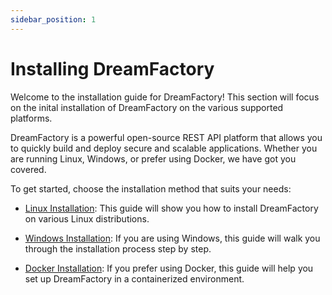 ```yaml
---
sidebar_position: 1
---
```


# Installing DreamFactory

Welcome to the installation guide for DreamFactory! This section will focus on the inital installation of DreamFactory on the various supported platforms.

DreamFactory is a powerful open-source REST API platform that allows you to quickly build and deploy secure and scalable applications. Whether you are running Linux, Windows, or prefer using Docker, we have got you covered. 

To get started, choose the installation method that suits your needs:

- [Linux Installation](linux-installation.md): This guide will show you how to install DreamFactory on various Linux distributions.

- [Windows Installation](windows-installation.md): If you are using Windows, this guide will walk you through the installation process step by step.

- [Docker Installation](docker-installation.md): If you prefer using Docker, this guide will help you set up DreamFactory in a containerized environment.


